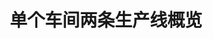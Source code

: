---
layout: article
title: 单个车间两条生产线概览
description: 
  - 模板包含单个车间两条生产线的概览，展示了已完成的产品数量以及与目标相比未完成的数量。此外，通过显示次品数量，产品质量也得以量化。
lang: cn
weight: 1100
isDraft: true
ref: Production-Lines-Status-Quality
category:
  - Production
  - Shopfloor
  - Series Manufacturing
image: Production-Lines-Status-Quality_CN.png
image_thumbnail: Production-Lines-Status-Quality_CNthumbnail.png
download: Production-Lines-Status-Quality_CN.pbmx
overview_description:
overview_benefits:
overview_data_sources:
---
